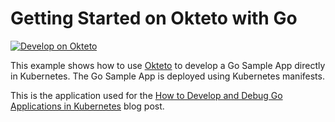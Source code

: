# Getting Started on Okteto with Go

[![Develop on Okteto](https://okteto.com/develop-okteto.svg)](https://cloud.okteto.com/deploy?repository=https://github.com/chazgorman/go-getting-started)

This example shows how to use [Okteto](https://github.com/okteto/okteto) to develop a Go Sample App directly in Kubernetes. The Go Sample App is deployed using Kubernetes manifests.

This is the application used for the [How to Develop and Debug Go Applications in Kubernetes](https://okteto.com/blog/how-to-develop-go-apps-in-kubernetes/) blog post.
